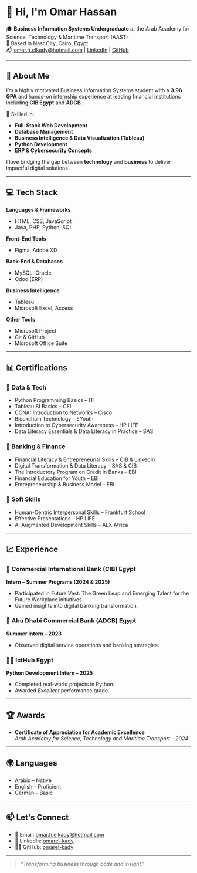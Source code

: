 # 👋 Hi, I'm Omar Hassan

🎓 **Business Information Systems Undergraduate** at the Arab Academy for Science, Technology & Maritime Transport (AAST)  
📍 Based in Nasr City, Cairo, Egypt  
📬 omar.h.elkady@hotmail.com  | [LinkedIn](https://linkedin.com/in/omarel-kady) | [GitHub](github.com/omarel-kady)

---

## 💼 About Me

I’m a highly motivated Business Information Systems student with a **3.96 GPA** and hands-on internship experience at leading financial institutions including **CIB Egypt** and **ADCB**.

🔧 Skilled in:
- **Full-Stack Web Development**  
- **Database Management**  
- **Business Intelligence & Data Visualization (Tableau)**  
- **Python Development**  
- **ERP & Cybersecurity Concepts**

I love bridging the gap between **technology** and **business** to deliver impactful digital solutions.

---

## 💻 Tech Stack

**Languages & Frameworks**  
- HTML, CSS, JavaScript  
- Java, PHP, Python, SQL  

**Front-End Tools**  
- Figma, Adobe XD  

**Back-End & Databases**  
- MySQL, Oracle  
- Odoo (ERP)

**Business Intelligence**  
- Tableau  
- Microsoft Excel, Access  

**Other Tools**  
- Microsoft Project  
- Git & GitHub  
- Microsoft Office Suite  

---

## 📊 Certifications

### 🔐 Data & Tech
- Python Programming Basics – ITI  
- Tableau BI Basics – CFI  
- CCNA: Introduction to Networks – Cisco  
- Blockchain Technology – EYouth  
- Introduction to Cybersecurity Awareness – HP LIFE  
- Data Literacy Essentials & Data Literacy in Practice – SAS  

### 💸 Banking & Finance
- Financial Literacy & Entrepreneurial Skills – CIB & LinkedIn  
- Digital Transformation & Data Literacy – SAS & CIB  
- The Introductory Program on Credit in Banks – EBI  
- Financial Education for Youth – EBI  
- Entrepreneurship & Business Model – EBI  

### 🧠 Soft Skills
- Human-Centric Interpersonal Skills – Frankfurt School  
- Effective Presentations – HP LIFE  
- AI Augmented Development Skills – ALX Africa  

---

## 📈 Experience

### 🏦 **Commercial International Bank (CIB) Egypt**
**Intern – Summer Programs (2024 & 2025)**  
- Participated in Future Vest: The Green Leap and Emerging Talent for the Future Workplace initiatives.  
- Gained insights into digital banking transformation.

### 🏦 **Abu Dhabi Commercial Bank (ADCB) Egypt**
**Summer Intern – 2023**  
- Observed digital service operations and banking strategies.

### 🧑‍💻 **IctHub Egypt**
**Python Development Intern – 2025**  
- Completed real-world projects in Python.  
- Awarded *Excellent* performance grade.

---

## 🏆 Awards

- **Certificate of Appreciation for Academic Excellence**  
  *Arab Academy for Science, Technology and Maritime Transport – 2024*

---

## 🌍 Languages

- Arabic – Native  
- English – Proficient  
- German – Basic  

---

## 📫 Let's Connect

- 📧 Email: omar.h.elkady@hotmail.com  
- 💼 LinkedIn: [omarel-kady](https://linkedin.com/in/omarel-kady)  
- 🧑‍💻 GitHub: [omarel-kady](github.com/omarel-kady)

---

> *“Transforming business through code and insight.”*
